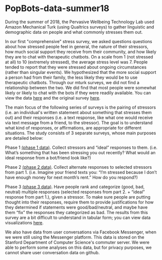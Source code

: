 # PopBots-data-summer18

During the summer of 2018, the Pervasive Wellbeing Technology Lab used Amazon Mechanical Turk (using Qualtrics surveys) to gather linguistic and demographic data on people and what commonly stresses them out. 

In our first "comprehensive" stress survey, we asked questions questions about how stressed people feel in general, the nature of their stressors, how much social support they receive from their community, and how likely they are to chat with therapeutic chatbots. On a scale from 1 (not stressed at all) to 10 (extremely stressed), the average stress level was 7. People tended to report that they were stressed about ongoing circumstances (rather than singular events). We hypothesized that the more social support a person had from their family, the less likely they would be to use therapeutic chatbots. Through our mturk surveys, we did not find a relationship between the two. We did find that most people were somewhat likely or likely to chat with the bots if they were readily available. You can view the data [here](comprehensive_stress.tsv) and the original survey [here](qualtrics-surveys/comprehensive_stress_survey.pdf).

The main focus of the following series of surveys is the pairing of stressors (i.e. an individual's written statement about something that stresses them out) and their responses (i.e. a text response, like what one would receive via text message from a friend, to the stressor). The goal is to understand what kind of responses, or affirmations, are appropriate for different situations. The study consists of 3 separate surveys, whose main purposes are detailed below:

  Phase 1 [(phase 1 data)](stress_1.tsv). Collect stressors and “ideal” responses to them. (i.e. What’s something that has been stressing you out recently? What would an ideal response from a bot/friend look like?)
  
  Phase 2 [(phase 2 data)](stress_2.tsv). Collect alternate responses to selected stressors from part 1. (i.e. Imagine your friend texts you: “I’m stressed because I don’t have enough money for next month’s rent.” How do you respond?)
  
  Phase 3 [(phase 3 data)](stress_3.tsv). Have people rank and categorize (good, bad, neutral) multiple responses (selected responses from part 2. + “ideal” response from part 1.), given a stressor. To make sure people are putting thought into their responses, require them to provide justifications for how they determined if statements were good/bad/neutral, and maybe have them “fix” the responses they categorized as bad. The results from this survey are a bit difficult to understand in tabular form; you can view data visualizations [here](stress_3_viz.pdf).
  
  
We also have data from user conversations via Facebook Messenger, when we were still using the Messenger platform. This data is stored on the Stanford Department of Computer Science's commuter server. We were able to perform some analyses on this data, but for privacy purposes, we cannot share user conversation data on github.
